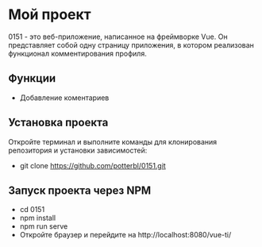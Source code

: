 # Мой проект

0151 - это веб-приложение, написанное на фреймворке Vue. 
Он представляет собой одну страницу приложения, в котором реализован функционал комментирования профиля.

## Функции

- Добавление коментариев

## Установка проекта
Откройте терминал и выполните команды для клонирования репозитория и установки зависимостей:

- git clone https://github.com/potterbl/0151.git

## Запуск проекта через NPM

- cd 0151
- npm install
- npm run serve
- Откройте браузер и перейдите на http://localhost:8080/vue-ti/
